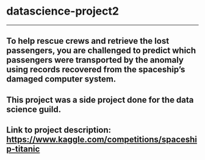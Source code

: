 # datascience-project2

---

## To help rescue crews and retrieve the lost passengers, you are challenged to predict which passengers were transported by the anomaly using records recovered from the spaceship’s damaged computer system.

## This project was a side project done for the data science guild.
## Link to project description: https://www.kaggle.com/competitions/spaceship-titanic 


